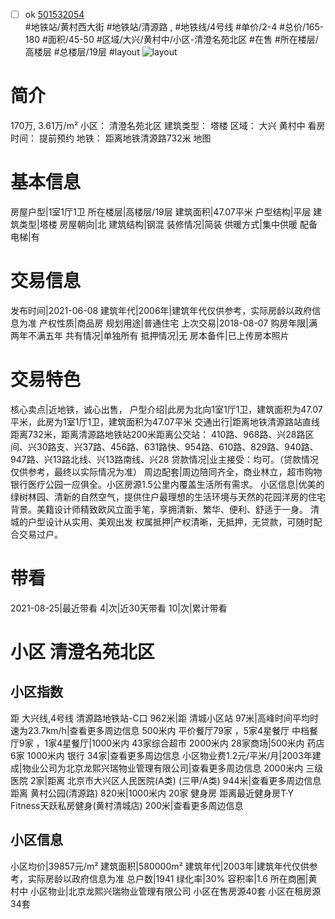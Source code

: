 - [ ] ok [501532054](https://bj.5i5j.com/ershoufang/501532054.html)  
 #地铁站/黄村西大街 #地铁站/清源路 ,  #地铁线/4号线
#单价/2-4 #总价/165-180 #面积/45-50   #区域/大兴/黄村中/小区-清澄名苑北区 #在售 #所在楼层/高楼层 #总楼层/19层 #layout 
![layout](http://image2a.5i5j.com/bdir/layout/469db3af74804880938b9505e1ecd290.jpg_P5.jpg) 
# 简介 
 170万,  3.61万/m² 
小区： 清澄名苑北区
建筑类型： 塔楼
区域： 大兴 黄村中
看房时间： 提前预约
地铁： 距离地铁清源路732米 地图
# 基本信息 
 房屋户型|1室1厅1卫
所在楼层|高楼层/19层
建筑面积|47.07平米
户型结构|平层
建筑类型|塔楼
房屋朝向|北
建筑结构|钢混
装修情况|简装
供暖方式|集中供暖
配备电梯|有
# 交易信息 
 发布时间|2021-06-08
建筑年代|2006年|建筑年代仅供参考，实际房龄以政府信息为准
产权性质|商品房
规划用途|普通住宅
上次交易|2018-08-07
购房年限|满两年不满五年
共有情况|单独所有
抵押情况|无
房本备件|已上传房本照片
# 交易特色 
 核心卖点|近地铁，诚心出售，
户型介绍|此房为北向1室1厅1卫，建筑面积为47.07平米，此房为1室1厅1卫，建筑面积为47.07平米
交通出行|距离地铁清源路站直线距离732米，距离清源路地铁站200米距离公交站： 410路、968路、兴28路区间、兴30路支、兴37路、456路、631路快、954路、610路、829路、940路、947路、兴13路北线、兴13路南线、兴28
贷款情况|业主接受：均可。（贷款情况仅供参考，最终以实际情况为准）
周边配套|周边陪同齐全，商业林立，超市购物银行医疗公园一应俱全。小区房源1.5公里内覆盖生活所有需求。
小区信息|优美的绿树林园、清新的自然空气，提供住户最理想的生活环境与天然的花园洋房的住宅背景。美籍设计师精致欧风立面手笔，享拥清新、繁华、便利、舒适于一身。 清城的户型设计从实用、美观出发
权属抵押|产权清晰，无抵押，无贷款，可随时配合交易过户。
# 带看 
 2021-08-25|最近带看	 4|次|近30天带看	 10|次|累计带看
# 小区 清澄名苑北区
## 小区指数 
 距 大兴线,4号线 清源路地铁站-C口 962米|距 清城小区站 97米|高峰时间平均时速为23.7km/h|查看更多周边信息
500米内 平价餐厅79家 ，5家4星餐厅
中档餐厅9家 ，1家4星餐厅|1000米内 43家综合超市
2000米内 28家商场|500米内 药店 6家
1000米内 银行 34家|查看更多周边信息
小区物业费1.2元/平米/月|2003年建成|物业公司为北京龙熙兴瑞物业管理有限公司|查看更多周边信息
2000米内 三级医院 2家|距离 北京市大兴区人民医院(A类) (三甲/A类) 944米|查看更多周边信息
距离 黄村公园(清源路) 820米|1000米内 20家 健身房
距离最近健身房T·Y Fitness天跃私房健身(黄村清城店) 200米|查看更多周边信息
## 小区信息 
 小区均价|39857元/m²
建筑面积|580000m²
建筑年代|2003年|建筑年代仅供参考，实际房龄以政府信息为准
总户数|1941
绿化率|30%
容积率|1.6
所在商圈|黄村中
小区物业|北京龙熙兴瑞物业管理有限公司
小区在售房源40套
小区在租房源34套
